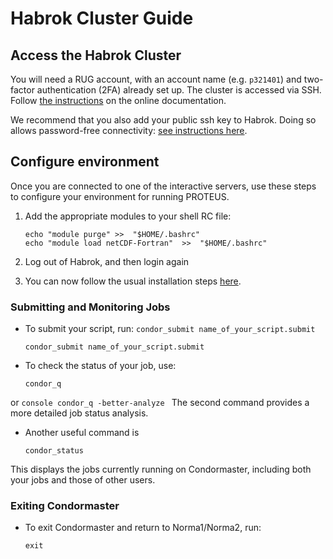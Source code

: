 # Habrok Cluster Guide

## Access the Habrok Cluster

You will need a RUG account, with an account name  (e.g. `p321401`) and two-factor
authentication (2FA) already set up. The cluster is accessed via SSH.
Follow [the instructions](https://wiki.hpc.rug.nl/habrok/connecting_to_the_system/connecting) on the online documentation.

We recommend that you also add your public ssh key to Habrok. Doing so allows password-free
connectivity: [see instructions here](https://wiki.hpc.rug.nl/habrok/connecting_to_the_system/ssh_key_login).

## Configure environment

Once you are connected to one of the interactive servers, use these steps to configure
your environment for running PROTEUS.

1. Add the appropriate modules to your shell RC file:
    ```console
    echo "module purge" >>  "$HOME/.bashrc"
    echo "module load netCDF-Fortran"  >>  "$HOME/.bashrc"
    ```

2. Log out of Habrok, and then login again

3. You can now follow the usual installation steps [here](./installation.md).

### Submitting and Monitoring Jobs
- To submit your script, run: ```condor_submit name_of_your_script.submit```
    ```console
    condor_submit name_of_your_script.submit
    ```

- To check the status of your job, use:
    ```console
    condor_q
    ```
or
    ```console
    condor_q -better-analyze
    ```
The second command provides a more detailed job status analysis.

- Another useful command is
    ```console
    condor_status
    ```
This displays the jobs currently running on Condormaster, including both your jobs and those of other users.

### Exiting Condormaster
- To exit Condormaster and return to Norma1/Norma2, run:
    ```console
    exit
    ```

